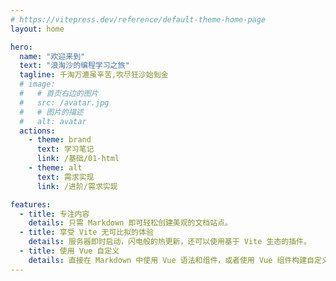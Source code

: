 ```yaml
---
# https://vitepress.dev/reference/default-theme-home-page
layout: home

hero:
  name: "欢迎来到"
  text: "浪淘沙的编程学习之旅"
  tagline: 千淘万漉虽辛苦,吹尽狂沙始到金
  # image:
  #   # 首页右边的图片
  #   src: /avatar.jpg
  #   # 图片的描述
  #   alt: avatar
  actions:
    - theme: brand
      text: 学习笔记
      link: /基础/01-html
    - theme: alt
      text: 需求实现
      link: /进阶/需求实现

features:
  - title: 专注内容
    details: 只需 Markdown 即可轻松创建美观的文档站点。
  - title: 享受 Vite 无可比拟的体验
    details: 服务器即时启动，闪电般的热更新，还可以使用基于 Vite 生态的插件。
  - title: 使用 Vue 自定义
    details: 直接在 Markdown 中使用 Vue 语法和组件，或者使用 Vue 组件构建自定义主题。
---
```


<style>
:root {
  --vp-home-hero-name-color: transparent;
  --vp-home-hero-name-background: -webkit-linear-gradient(120deg, #bd34fe 30%, #41d1ff);

  /* --vp-home-hero-image-background-image: linear-gradient(-45deg, #bd34fe 50%, #47caff 50%);
  --vp-home-hero-image-filter: blur(44px); */
}
/* .image-src{
  border-radius:50%
} */
</style>
